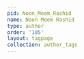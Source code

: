 ```yaml
---
pid: Noon_Meem_Rashid
name: Noon Meem Rashid
type: author
order: '105'
layout: tagpage
collection: author_tags
---
```

